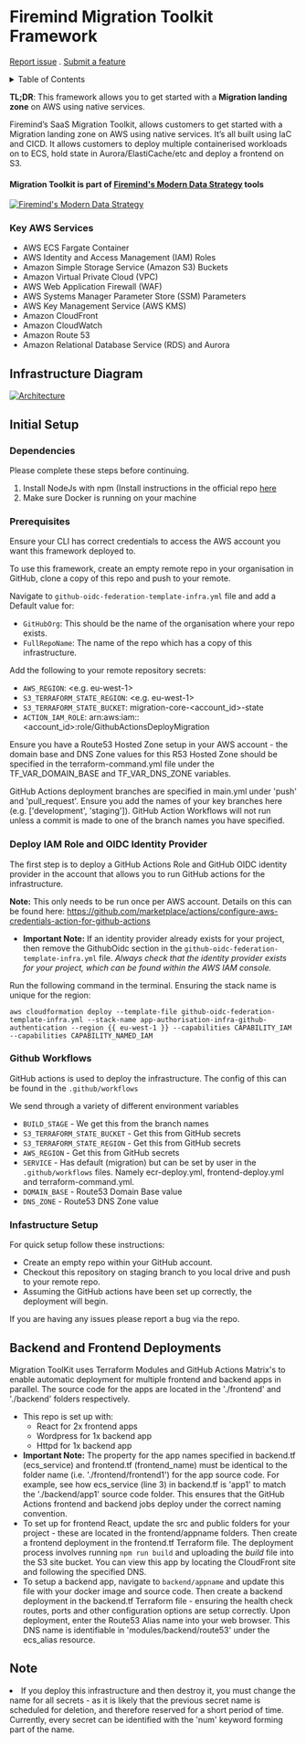 # Firemind Migration Toolkit Framework

[Report issue](https://github.com/hellofiremind/firemind-migration.core/issues/new?assignees=&labels=&template=bug_report.md&title=) . [Submit a feature](https://github.com/hellofiremind/firemind-migration.core/issues/new?assignees=&labels=&template=feature_request.md&title=)

  <!-- TABLE OF CONTENTS -->
  <p>
<details>
  <summary>Table of Contents</summary>
  <ol>
    <li><a href="#initial-setup">Initial Setup</a></li>
    <ol>
      <li><a href="#dependencies">Dependencies</a></li>
      <li><a href="#prerequisites">Pre-requisites</a></li>
      <li><a href="#deploy-iam-role-and-oidc-identity-provider">Deploy IAM Role and OIDC Identity Provider</a></li>
      <li><a href="#github-workflows">GitHub workflows</a></li>
      <li><a href="#infastructure-setup">Infrastructure Setup</a></li>
   </ol>
    <li><a href="#backend-and-frontend-deployments">Backend and Frontend Deployments</a></li>
    <li><a href="#note">Note</a></li>
  </ol>
</details>

**TL;DR**: This framework allows you to get started with a <b>Migration landing zone</b> on AWS using native services.

Firemind’s SaaS Migration Toolkit, allows customers to get started with a Migration landing zone on AWS using native services. It’s all built using IaC and CICD. It allows customers to deploy multiple containerised workloads on to ECS, hold state in Aurora/ElastiCache/etc and deploy a frontend on S3.

#### Migration Toolkit is part of [Firemind's Modern Data Strategy](https://www.firemind.com/modern-data-strategy/) tools

[![Firemind's Modern Data Strategy](wheel.png)](https://www.firemind.com/modern-data-strategy/)

### Key AWS Services

- AWS ECS Fargate Container
- AWS Identity and Access Management (IAM) Roles
- Amazon Simple Storage Service (Amazon S3) Buckets
- Amazon Virtual Private Cloud (VPC)
- AWS Web Application Firewall (WAF)
- AWS Systems Manager Parameter Store (SSM) Parameters
- AWS Key Management Service (AWS KMS)
- Amazon CloudFront
- Amazon CloudWatch
- Amazon Route 53
- Amazon Relational Database Service (RDS) and Aurora

<!-- ABOUT THE PROJECT -->

## Infrastructure Diagram

[![Architecture](migration-arch.png)](https://www.firemind.io/offerings/ignite/firemind-migration.core/)

## Initial Setup

<!-- DEPENDENCIES -->

### Dependencies

Please complete these steps before continuing.

1. Install NodeJs with npm (Install instructions in the official repo <a href="https://github.com/nvm-sh/nvm" target="_blank">here</a>
1. Make sure Docker is running on your machine

<!-- PREREQUISITES -->

### Prerequisites

Ensure your CLI has correct credentials to access the AWS account you want this framework deployed to.

To use this framework, create an empty remote repo in your organisation in GitHub, clone a copy of this repo and push to your remote.

Navigate to `github-oidc-federation-template-infra.yml` file and add a Default value for:

- `GitHubOrg`: This should be the name of the organisation where your repo exists.
- `FullRepoName`: The name of the repo which has a copy of this infrastructure.

Add the following to your remote repository secrets:

- `AWS_REGION`: <e.g. eu-west-1>
- `S3_TERRAFORM_STATE_REGION`: <e.g. eu-west-1>
- `S3_TERRAFORM_STATE_BUCKET`: migration-core-<account_id>-state
- `ACTION_IAM_ROLE`: arn:aws:iam::<account_id>:role/GithubActionsDeployMigration

Ensure you have a Route53 Hosted Zone setup in your AWS account - the domain base and DNS Zone values for this R53 Hosted Zone should be specified in the terraform-command.yml file under the TF_VAR_DOMAIN_BASE and TF_VAR_DNS_ZONE variables.

GitHub Actions deployment branches are specified in main.yml under 'push' and 'pull_request'. Ensure you add the names of your key branches here (e.g. ['development', 'staging']). GitHub Action Workflows will not run unless a commit is made to one of the branch names you have specified.

### Deploy IAM Role and OIDC Identity Provider

The first step is to deploy a GitHub Actions Role and GitHub OIDC identity provider in the account that allows you to run GitHub actions for the infrastructure.

**Note:** This only needs to be run once per AWS account.
Details on this can be found here: https://github.com/marketplace/actions/configure-aws-credentials-action-for-github-actions

- <b>Important Note:</b> If an identity provider already exists for your project, then remove the GithubOidc section in the `github-oidc-federation-template-infra.yml` file. <i>Always check that the identity provider exists for your project, which can be found within the AWS IAM console.</i>

Run the following command in the terminal. Ensuring the stack name is unique for the region:

```
aws cloudformation deploy --template-file github-oidc-federation-template-infra.yml --stack-name app-authorisation-infra-github-authentication --region {{ eu-west-1 }} --capabilities CAPABILITY_IAM --capabilities CAPABILITY_NAMED_IAM
```

<!-- GITHUB WORKFLOWS -->

### Github Workflows

GitHub actions is used to deploy the infrastructure.
The config of this can be found in the `.github/workflows`

We send through a variety of different environment variables

- `BUILD_STAGE` - We get this from the branch names
- `S3_TERRAFORM_STATE_BUCKET` - Get this from GitHub secrets
- `S3_TERRAFORM_STATE_REGION` - Get this from GitHub secrets
- `AWS_REGION` - Get this from GitHub secrets
- `SERVICE` - Has default (migration) but can be set by user in the `.github/workflows` files. Namely ecr-deploy.yml, frontend-deploy.yml and terraform-command.yml.
- `DOMAIN_BASE` - Route53 Domain Base value
- `DNS_ZONE` - Route53 DNS Zone value

<!-- INFASTRUCTURE SETUP -->

### Infastructure Setup

For quick setup follow these instructions:

- Create an empty repo within your GitHub account.
- Checkout this repository on staging branch to you local drive and push to your remote repo.
- Assuming the GitHub actions have been set up correctly, the deployment will begin.

If you are having any issues please report a bug via the repo.

<!-- SAMPLE WORKFLOW EXECTUTION DETAILS -->

## Backend and Frontend Deployments

Migration ToolKit uses Terraform Modules and GitHub Actions Matrix's to enable automatic deployment for multiple frontend and backend apps in parallel. The source code for the apps are located in the './frontend' and './backend' folders respectively.

<ul>
  <li>This repo is set up with:
    <ul>
      <li>React for 2x frontend apps</li>
      <li>Wordpress for 1x backend app</li>
      <li>Httpd for 1x backend app</li>
    </ul>
  </li>

  <li><b>Important Note:</b> The property for the app names specified in backend.tf (ecs_service) and frontend.tf (frontend_name) must be identical to the folder name (i.e. './frontend/frontend1') for the app source code. For example, see how ecs_service (line 3) in backend.tf is 'app1' to match the './backend/app1' source code folder. This ensures that the GitHub Actions frontend and backend jobs deploy under the correct naming convention.</li>

  <li>To set up for frontend React, update the src and public folders for your project - these are located in the frontend/appname folders. Then create a frontend deployment in the frontend.tf Terraform file. The deployment process involves running <code>npm run build</code> and uploading the <i>build</i> file into the S3 site bucket. You can view this app by locating the CloudFront site and following the specified DNS.</li>
  
  <li>To setup a backend app, navigate to <code>backend/appname</code> and update this file with your docker image and source code. Then create a backend deployment in the backend.tf Terraform file - ensuring the health check routes, ports and other configuration options are setup correctly. Upon deployment, enter the Route53 Alias name into your web browser. This DNS name is identifiable in 'modules/backend/route53' under the ecs_alias resource.</li>

</ul>

## Note

<li>If you deploy this infrastructure and then destroy it, you must change the name for all secrets - as it is likely that the previous secret name is scheduled for deletion, and therefore reserved for a short period of time. Currently, every secret can be identified with the 'num' keyword forming part of the name. </li>

<!-- MARKDOWN LINKS & IMAGES -->

[issues-url]: https://github.com/hellofiremind/migration-toolkit/issues
[site-url]: https://www.firemind.io/offerings/ignite/ml-core/
[product-screenshot]: https://website-assets.cdn.firemind.io/7/wp-content/uploads/2022/11/ml-core.png

<!-- [arch-screenshot]: https://website-assets.cdn.firemind.io/7/wp-content/uploads/2022/11/img.png -->
